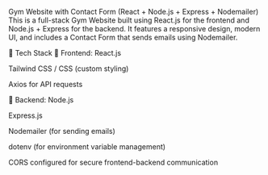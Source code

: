 Gym Website with Contact Form (React + Node.js + Express + Nodemailer)
This is a full-stack Gym Website built using React.js for the frontend and Node.js + Express for the backend. It features a responsive design, modern UI, and includes a Contact Form that sends emails using Nodemailer.

🚀 Tech Stack
🔹 Frontend:
React.js

Tailwind CSS / CSS (custom styling)

Axios for API requests

🔹 Backend:
Node.js

Express.js

Nodemailer (for sending emails)

dotenv (for environment variable management)

CORS configured for secure frontend-backend communication
